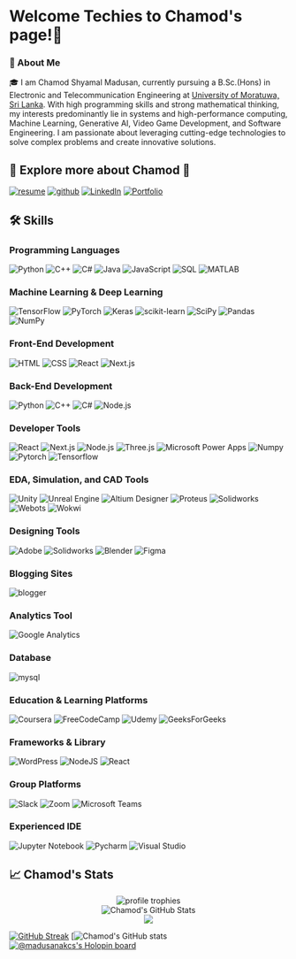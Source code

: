 # Welcome Techies to Chamod's page!👋

### 🚀 About Me

🎓 I am Chamod Shyamal Madusan, currently pursuing a B.Sc.(Hons) in Electronic and Telecommunication Engineering at [University of Moratuwa, Sri Lanka](https://uom.lk/). With high programming skills and strong mathematical thinking, my interests predominantly lie in systems and high-performance computing, Machine Learning, Generative AI, Video Game Development, and Software Engineering. I am passionate about leveraging cutting-edge technologies to solve complex problems and create innovative solutions.


## 🔗 Explore more about Chamod 🚀

[![resume](https://img.shields.io/badge/Resume-4285F4?style=for-the-badge&logo=read-the-docs&logoColor=white)](https://drive.google.com/file/d/1q3A2AVZO7B37jl5abPrUAY3RoLoRXIj3/view?usp=sharing)
[![github](https://img.shields.io/badge/GitHub-000000?style=for-the-badge&logo=GitHub&logoColor=white)](https://github.com/madusanakcs)
[![LinkedIn](https://img.shields.io/badge/Linked_In-0077B5?style=for-the-badge&logo=LinkedIn&logoColor=white)](https://www.linkedin.com/in/chamod-shyamal/)
[![Portfolio](https://img.shields.io/badge/Portfolio-5340ff?style=for-the-badge&logo=Google-chrome&logoColor=white)](https://linktr.ee/your-portfolio)


## 🛠️ Skills

### Programming Languages
![Python](https://img.shields.io/badge/Python-FFD43B?style=for-the-badge&logo=python&logoColor=blue)
![C++](https://img.shields.io/badge/C++-00599C?style=for-the-badge&logo=c%2B%2B&logoColor=white)
![C#](https://img.shields.io/badge/C%23-239120?style=for-the-badge&logo=c-sharp&logoColor=white)
![Java](https://img.shields.io/badge/Java-%23ED8B00?style=for-the-badge&logo=java&logoColor=white)
![JavaScript](https://img.shields.io/badge/JavaScript-323330?style=for-the-badge&logo=javascript&logoColor=F7DF1E)
![SQL](https://img.shields.io/badge/SQL-1572B6?style=for-the-badge&logo=sql&logoColor=white)
![MATLAB](https://img.shields.io/badge/MATLAB-0076A8?style=for-the-badge&logo=mathworks&logoColor=white)

### Machine Learning & Deep Learning
![TensorFlow](https://img.shields.io/badge/TensorFlow-FF6F00?style=for-the-badge&logo=tensorflow&logoColor=white)
![PyTorch](https://img.shields.io/badge/PyTorch-EE4C2C?style=for-the-badge&logo=pytorch&logoColor=white)
![Keras](https://img.shields.io/badge/Keras-D00000?style=for-the-badge&logo=keras&logoColor=white)
![scikit-learn](https://img.shields.io/badge/scikit--learn-F7931E?style=for-the-badge&logo=scikit-learn&logoColor=white)
![SciPy](https://img.shields.io/badge/SciPy-%230C55A5.svg?style=for-the-badge&logo=scipy&logoColor=white)
![Pandas](https://img.shields.io/badge/pandas-%23150458.svg?style=for-the-badge&logo=pandas&logoColor=white)
![NumPy](https://img.shields.io/badge/numpy-%23013243.svg?style=for-the-badge&logo=numpy&logoColor=white)

### Front-End Development
![HTML](https://img.shields.io/badge/HTML5-E34F26?style=for-the-badge&logo=html5&logoColor=white)
![CSS](https://img.shields.io/badge/CSS3-1572B6?style=for-the-badge&logo=css3&logoColor=white)
![React](https://img.shields.io/badge/React-%2320232a.svg?style=for-the-badge&logo=react&logoColor=%2361DAFB)
![Next.js](https://img.shields.io/badge/Next.js-000000?style=for-the-badge&logo=nextdotjs&logoColor=white)

### Back-End Development
![Python](https://img.shields.io/badge/Python-FFD43B?style=for-the-badge&logo=python&logoColor=blue)
![C++](https://img.shields.io/badge/C++-00599C?style=for-the-badge&logo=c%2B%2B&logoColor=white)
![C#](https://img.shields.io/badge/C%23-239120?style=for-the-badge&logo=c-sharp&logoColor=white)
![Node.js](https://img.shields.io/badge/Node.js-6DA55F?style=for-the-badge&logo=node.js&logoColor=white)


### Developer Tools
![React](https://img.shields.io/badge/React-%2320232a.svg?style=for-the-badge&logo=react&logoColor=%2361DAFB)
![Next.js](https://img.shields.io/badge/Next.js-000000?style=for-the-badge&logo=nextdotjs&logoColor=white)
![Node.js](https://img.shields.io/badge/Node.js-6DA55F?style=for-the-badge&logo=node.js&logoColor=white)
![Three.js](https://img.shields.io/badge/Three.js-000000?style=for-the-badge&logo=three.js&logoColor=white)
![Microsoft Power Apps](https://img.shields.io/badge/Microsoft%20Power%20Apps-742774?style=for-the-badge&logo=microsoft-power-apps&logoColor=white)
![Numpy](https://img.shields.io/badge/Numpy-013243?style=for-the-badge&logo=numpy&logoColor=white)
![Pytorch](https://img.shields.io/badge/Pytorch-EE4C2C?style=for-the-badge&logo=pytorch&logoColor=white)
![Tensorflow](https://img.shields.io/badge/Tensorflow-FF6F00?style=for-the-badge&logo=tensorflow&logoColor=white)

### EDA, Simulation, and CAD Tools
![Unity](https://img.shields.io/badge/Unity-100000?style=for-the-badge&logo=unity&logoColor=white)
![Unreal Engine](https://img.shields.io/badge/Unreal%20Engine-000000?style=for-the-badge&logo=unreal%20engine&logoColor=white)
![Altium Designer](https://img.shields.io/badge/Altium%20Designer-0077C5?style=for-the-badge&logo=altium%20designer&logoColor=white)
![Proteus](https://img.shields.io/badge/Proteus-007ACC?style=for-the-badge&logo=proteus&logoColor=white)
![Solidworks](https://img.shields.io/badge/Solidworks-00C4CC?style=for-the-badge&logo=solidworks&logoColor=white)
![Webots](https://img.shields.io/badge/Webots-000000?style=for-the-badge&logo=webots&logoColor=white)
![Wokwi](https://img.shields.io/badge/Wokwi-0098D8?style=for-the-badge&logo=wokwi&logoColor=white)

### Designing Tools
![Adobe](https://img.shields.io/badge/adobe-%23FF0000.svg?style=for-the-badge&logo=adobe&logoColor=white)
![Solidworks](https://img.shields.io/badge/Solidworks-00C4CC?style=for-the-badge&logo=solidworks&logoColor=white)
![Blender](https://img.shields.io/badge/blender-%23F5792A.svg?style=for-the-badge&logo=blender&logoColor=white)
![Figma](https://img.shields.io/badge/figma-%23F24E1E.svg?style=for-the-badge&logo=figma&logoColor=white)

### Blogging Sites
![blogger](https://img.shields.io/badge/Blogger-FF5722?style=for-the-badge&logo=blogger&logoColor=white)

### Analytics Tool
![Google Analytics](https://img.shields.io/badge/Google%20Analytics-E37400?style=for-the-badge&logo=google%20analytics&logoColor=white)

### Database
![mysql](https://img.shields.io/badge/MySQL-005C84?style=for-the-badge&logo=mysql&logoColor=white)

### Education & Learning Platforms
![Coursera](https://img.shields.io/badge/Coursera-0056D2?style=for-the-badge&logo=Coursera&logoColor=white)
![FreeCodeCamp](https://img.shields.io/badge/freecodecamp-27273D?style=for-the-badge&logo=freecodecamp&logoColor=white)
![Udemy](https://img.shields.io/badge/Udemy-EC5252?style=for-the-badge&logo=Udemy&logoColor=white)
![GeeksForGeeks](https://img.shields.io/badge/GeeksforGeeks-gray?style=for-the-badge&logo=geeksforgeeks&logoColor=35914c)

### Frameworks & Library
![WordPress](https://img.shields.io/badge/WordPress-%23117AC9.svg?style=for-the-badge&logo=WordPress&logoColor=white)
![NodeJS](https://img.shields.io/badge/node.js-6DA55F?style=for-the-badge&logo=node.js&logoColor=white)
![React](https://img.shields.io/badge/react-%2320232a.svg?style=for-the-badge&logo=react&logoColor=%2361DAFB)

### Group Platforms
![Slack](https://img.shields.io/badge/Slack-4A154B?style=for-the-badge&logo=slack&logoColor=white)
![Zoom](https://img.shields.io/badge/Zoom-2D8CFF?style=for-the-badge&logo=zoom&logoColor=white)
![Microsoft Teams](https://img.shields.io/badge/Microsoft_Teams-6264A7?style=for-the-badge&logo=microsoft-teams&logoColor=white)

### Experienced IDE
![Jupyter Notebook](https://img.shields.io/badge/jupyter-%23FA0F00.svg?style=for-the-badge&logo=jupyter&logoColor=white)
![Pycharm](https://img.shields.io/badge/PyCharm-000000.svg?&style=for-the-badge&logo=PyCharm&logoColor=white)
![Visual Studio](https://img.shields.io/badge/Visual%20Studio-5C2D91.svg?style=for-the-badge&logo=visual-studio&logoColor=white)

## 📈 Chamod's Stats

<div align="center">
    <img src="https://github-profile-trophy.vercel.app/?username=madusanakcs&row=1&column=6&margin-h=8&theme=darkhub&count_private=true&margin-w=15&no-frame=true" alt="profile trophies" />
    <br />
    <img src="https://github-readme-stats.vercel.app/api?username=madusanakcs&show_icons=true&hide_border=true" alt="Chamod's GitHub Stats">
    <br />
    <img src="https://komarev.com/ghpvc/?username=madusanakcs">
</div>

[![GitHub Streak](http://github-readme-streak-stats.herokuapp.com?user=madusanakcs&theme=radical&date_format=M%20j%5B%2C%20Y%5D)](https://git.io/streak-stats)
[![Chamod's GitHub stats](https://github-readme-stats.vercel.app/api?username=madusanakcs&show_icons=true&theme=radical)
[![@madusanakcs's Holopin board](https://holopin.me/madusanakcs)](https://www.holopin.io/@madusanakcs)
